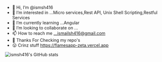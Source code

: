 - 👋 Hi, I’m @ismsh416
- 👀 I’m interested in ...Micro services,Rest API, Unix Shell Scripting,Restful Services
- 🌱 I’m currently learning ...Angular
- 💞️ I’m looking to collaborate on ...
- 📫 How to reach me ...ismailsh416@gmail.com
- 💜 Thanks For Checking my repo's
- 😛 Crinz stuff https://flamesapp-zeta.vercel.app

![ismsh416's GitHub stats](https://github-readme-stats.vercel.app/api?username=ismsh416&show_icons=true)
<!---
ismsh416/ismsh416 is a ✨ special ✨ repository because its `README.md` (this file) appears on your GitHub profile.
You can click the Preview link to take a look at your changes.
--->
